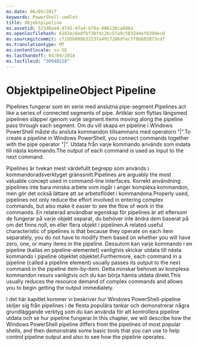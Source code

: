 ```yaml
---
ms.date: 06/05/2017
keywords: PowerShell-cmdlet
title: Objektpipeline
ms.assetid: 523d8ae4-d743-47a4-b79a-806130ca688a
ms.openlocfilehash: 6102ec6e8fbf38fdc2bc5fa9c583244ef639dec8
ms.sourcegitcommit: cf195b090b3223fa4917206dfec7f0b603873cdf
ms.translationtype: MT
ms.contentlocale: sv-SE
ms.lasthandoff: 04/09/2018
ms.locfileid: "30948218"
---
```

# <a name="object-pipeline"></a><span data-ttu-id="73595-103">Objektpipeline</span><span class="sxs-lookup"><span data-stu-id="73595-103">Object Pipeline</span></span>
<span data-ttu-id="73595-104">Pipelines fungerar som en serie med anslutna pipe-segment.</span><span class="sxs-lookup"><span data-stu-id="73595-104">Pipelines act like a series of connected segments of pipe.</span></span> <span data-ttu-id="73595-105">Artiklar som flyttas längsmed pipelinen släpper igenom varje segment.</span><span class="sxs-lookup"><span data-stu-id="73595-105">Items moving along the pipeline pass through each segment.</span></span> <span data-ttu-id="73595-106">Om du vill skapa en pipeline i Windows PowerShell måste du ansluta kommandon tillsammans med operatorn ”|”.</span><span class="sxs-lookup"><span data-stu-id="73595-106">To create a pipeline in Windows PowerShell, you connect commands together with the pipe operator "|".</span></span> <span data-ttu-id="73595-107">Utdata från varje kommando används som indata till nästa kommando.</span><span class="sxs-lookup"><span data-stu-id="73595-107">The output of each command is used as input to the next command.</span></span>

<span data-ttu-id="73595-108">Pipelines är tvekan mest värdefullt begrepp som används i kommandoradsverktyget gränssnitt.</span><span class="sxs-lookup"><span data-stu-id="73595-108">Pipelines are arguably the most valuable concept used in command-line interfaces.</span></span> <span data-ttu-id="73595-109">Korrekt användning pipelines inte bara minska arbete som ingår i anger komplexa kommandon, men gör det också lättare att se arbetsflödet i kommandona.</span><span class="sxs-lookup"><span data-stu-id="73595-109">Properly used, pipelines not only reduce the effort involved in entering complex commands, but also make it easier to see the flow of work in the commands.</span></span> <span data-ttu-id="73595-110">En relaterad användbar egenskap för pipelines är att eftersom de fungerar på varje objekt separat, du behöver inte ändra dem baserat på om det finns noll, en eller flera objekt i pipelinen.</span><span class="sxs-lookup"><span data-stu-id="73595-110">A related useful characteristic of pipelines is that because they operate on each item separately, you do not have to modify them based on whether you will have zero, one, or many items in the pipeline.</span></span> <span data-ttu-id="73595-111">Dessutom kan varje kommando i en pipeline (kallas en pipeline-elementet) vanligtvis skickar utdata till nästa kommando i pipeline objektet objektet.</span><span class="sxs-lookup"><span data-stu-id="73595-111">Furthermore, each command in a pipeline (called a pipeline element) usually passes its output to the next command in the pipeline item-by-item.</span></span> <span data-ttu-id="73595-112">Detta minskar behovet av komplexa kommandon resurs vanligtvis och du kan börja hämta utdata direkt.</span><span class="sxs-lookup"><span data-stu-id="73595-112">This usually reduces the resource demand of complex commands and allows you to begin getting the output immediately.</span></span>

<span data-ttu-id="73595-113">I det här kapitlet kommer vi beskriver hur Windows PowerShell-pipeline skiljer sig från pipelines i de flesta populära tankar och demonstrerar några grundläggande verktyg som du kan använda för att kontrollera pipeline utdata och se hur pipeline fungerar.</span><span class="sxs-lookup"><span data-stu-id="73595-113">In this chapter, we will describe how the Windows PowerShell pipeline differs from the pipelines of most popular shells, and then demonstrate some basic tools that you can use to help control pipeline output and also to see how the pipeline operates.</span></span>